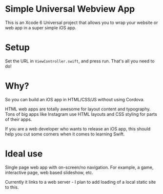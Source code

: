# Simple Universal Webview App

This is an Xcode 6 Universal project that allows you to wrap your website or web app in a super simple iOS app.

# Setup

Set the URL in `ViewController.swift`, and press run. That's all you need to do!

# Why?

So you can build an iOS app in HTML/CSS/JS without using Cordova. 

HTML web apps are totally awesome for layout content and typography. Tons of big apps like Instagram use HTML layouts and CSS styling for parts of their apps.

If you are a web developer who wants to release an iOS app, this should help you cut some corners when it comes to learning Swift.

# Ideal use

Single page web app with on-screen/no navigation. For example, a game, interactive page, web based slideshow, etc.

Currently it links to a web server - I plan to add loading of a local static site to this.